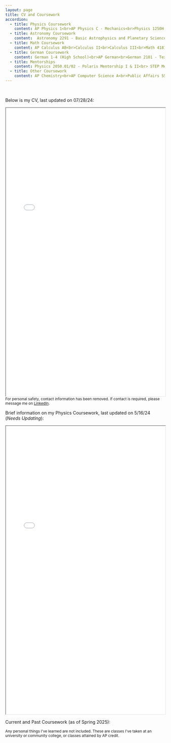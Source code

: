 ```yaml
---
layout: page
title: CV and Coursework
accordion: 
  - title: Physics Coursework
    content: AP Physics 1<br>AP Physics C - Mechanics<br>Physics 1250H - Honors Mechanics, Conservation Laws, and Special Relativity<br>Physics 1251H - Honors E&M, Thermal Physics, Waves, and Quantum Physics<br>Physics 2300 - Intermediate Mechanics I<br>Physics 2301 - Intermediate Mechanics II<br>Physics 3700 - Experimental Physics Instrumentation and Data Analysis Lab<br>Physics 5400H - Honors Intermediate Electricity & Magnetism<br>Physics 5500H - Honors Quantum Mechanics I<br>Physics 5680 - Big Data Analytics in Physics<br><i>(Current)</i> Physics 5401H - Honors Advanced Electricity & Magnetism<br><i>(Current)</i> Physics 5501H - Honors Quantum Mechanics II<br><b>(Upcoming)</b> Physics 5300 - Theoretical Mechanics
  - title: Astronomy Coursework 
    content:  Astronomy 2291 - Basic Astrophysics and Planetary Science<br><i>(Current)</i> Astronomy 2292 - Stellar, Galactic, and Extragalactic Astronomy and Astrophysics<br><b>(Upcoming)</b> Astronomy 2895 - Astrophysics Topics<br><b>(Upcoming)</b> Astronomy 3350 - Astronomical Observation & Data Analysis<br><b>(Upcoming)</b> Astronomy 5682 - Introduction to Cosmology
  - title: Math Coursework
    content: AP Calculus AB<br>Calculus II<br>Calculus III<br>Math 4181H - Honors Analysis I<br>Math 4182H - Honors Analysis II<br>Math 2415 - Ordinary and Partial Differential Equations<br>Math 2568 - Linear Algebra<br><b>(Upcoming)</b> Math 5451 - Calculus of Variations and Tensor Calculus
  - title: German Coursework
    content: German 1-4 (High School)<br>AP German<br>German 2101 - Texts & Contexts I<br>German 2102 - Texts & Contexts II<br>German 3102 - News & Views, Conversations about Current Issues<br>Goethe-Institut Study Abroad Program (I75 B2.2)<br>German 3200 - Topics in German Literature, Art, and Film<br><i>(Current)</i> German 3300 - Topics in German Culture Studies, Social and Intellectual History
  - title: Mentorships
    content: Physics 2050.01/02 - Polaris Mentorship I & II<br> STEP Mentorship
  - title: Other Coursework
    content: AP Chemistry<br>AP Computer Science A<br>Public Affairs 5513/4 - Excel Basic and Advanced Skills
---
```


<script src="https://unpkg.com/vanilla-back-to-top@7.2.1/dist/vanilla-back-to-top.min.js"></script>
<script>addBackToTop({
  diameter: 56,
  backgroundColor: 'rgb(106, 159, 181)',
  textColor: '#fff'
})</script>

<br />

<p class="message">Below is my CV, last updated on 07/28/24: </p>

<iframe src="/pdfs/CV__Obscured_Copy_.pdf" width="100%" height="910px"></iframe>
<sub>For personal safety, contact information has been removed. If contact is required, please message me on <a href="https://linkedin.com/in/neilghugare" target="_blank" rel="noopener noreferrer">LinkedIn</a>.</sub>

<br>

<p class="message">Brief information on my Physics Coursework, last updated on 5/16/24 (<i>Needs Updating</i>): </p>

<iframe src="/pdfs/ClassList.pdf" width="100%" height="910px"></iframe>

<br>

<p class="message">Current and Past Coursework (as of Spring 2025): </p>
<sub>Any personal things I've learned are not included. These are classes I've taken at an university or community college, or classes attained by AP credit.</sub>